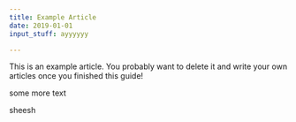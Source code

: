 ```yaml
---
title: Example Article
date: 2019-01-01
input_stuff: ayyyyyy

---
```

This is an example article. You probably want to delete it and write your own articles once you finished this guide!

some more text

sheesh